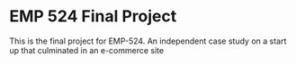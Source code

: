 EMP 524 Final Project
=====================

This is the final project for EMP-524. An independent case study on a start up
that culminated in an e-commerce site
